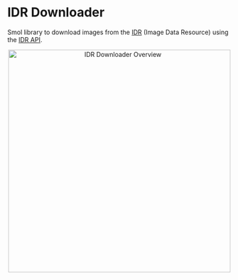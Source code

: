 # IDR Downloader 

Smol library to download images from the [IDR](https://idr.openmicroscopy.org/) (Image Data Resource) using the [IDR API](https://idr.openmicroscopy.org/api-docs/).
<p align="center">
  <img src="./figs/idr_downloader.png" alt="IDR Downloader Overview" width="500"/>
</p>
